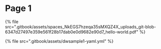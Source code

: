 # Page 1

{% file src=".gitbook/assets/spaces_NkEGS7hzeqa35sMXQZ4X_uploads_git-blob-6347d27497e359e561f28b17dab0e0d9682e90d7_hello-world.pdf" %}

{% file src=".gitbook/assets/dwsample1-yaml.yml" %}
